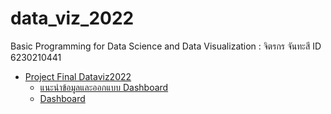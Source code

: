 # data_viz_2022
Basic Programming for Data Science and Data Visualization : จิตรกร จันทะสี ID 6230210441


* [Project Final Dataviz2022](https://github.com/jittakorn-ch/data_viz_2022/blob/main/Project_Dataviz_2022.ipynb)
    * [แนะนำข้อมูลและออกแบบ Dashboard](https://www.canva.com/design/DAE7z1u-RwU/RW-RVLCcIkle_4WpnnqZsg/edit)
    * [Dashboard](https://datastudio.google.com/reporting/7e67d47f-2b14-43c9-b26a-8a31fb5b939f/page/14EpC?fbclid=IwAR33LSMUg8JRER-mtLOb5aT07fgt66PNKSi3hzF8-ELvRlWd7r3HttpBOnI)
